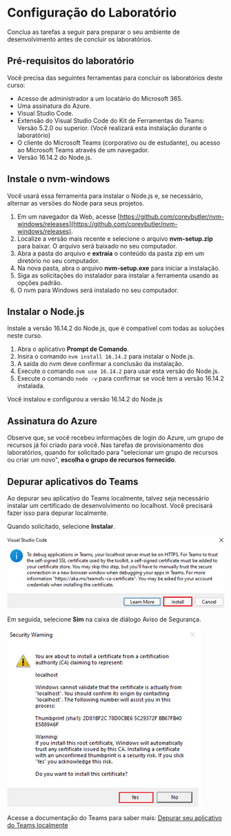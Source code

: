 # Configuração do Laboratório

Conclua as tarefas a seguir para preparar o seu ambiente de desenvolvimento antes de concluir os laboratórios.

## Pré-requisitos do laboratório

Você precisa das seguintes ferramentas para concluir os laboratórios deste curso:

- Acesso de administrador a um locatário do Microsoft 365.
- Uma assinatura do Azure.
- Visual Studio Code.
- Extensão do Visual Studio Code do Kit de Ferramentas do Teams:  Versão 5.2.0 ou superior. (Você realizará esta instalação durante o laboratório)
- O cliente do Microsoft Teams (corporativo ou de estudante), ou acesso ao Microsoft Teams através de um navegador.
- Versão 16.14.2 do Node.js.

## Instale o nvm-windows

Você usará essa ferramenta para instalar o Node.js e, se necessário, alternar as versões do Node para seus projetos.

1. Em um navegador da Web, acesse [https://github.com/coreybutler/nvm-windows/releases](https://github.com/coreybutler/nvm-windows/releases).
2. Localize a versão mais recente e selecione o arquivo **nvm-setup.zip** para baixar.  O arquivo será baixado no seu computador.
3. Abra a pasta do arquivo e **extraia** o conteúdo da pasta zip em um diretório no seu computador.
4. Na nova pasta, abra o arquivo **nvm-setup.exe** para iniciar a instalação.
5. Siga as solicitações do instalador para instalar a ferramenta usando as opções padrão.
6. O nvm para Windows será instalado no seu computador.

## Instalar o Node.js

Instale a versão 16.14.2 do Node.js, que é compatível com todas as soluções neste curso.

1. Abra o aplicativo **Prompt de Comando**.
2. Insira o comando `nvm install 16.14.2` para instalar o Node.js.
3. A saída do nvm deve confirmar a conclusão da instalação.
4. Execute o comando `nvm use 16.14.2` para usar esta versão do Node.js.
5. Execute o comando `node -v` para confirmar se você tem a versão 16.14.2 instalada.

Você instalou e configurou a versão 16.14.2 do Node.js

## Assinatura do Azure

Observe que, se você recebeu informações de login do Azure, um grupo de recursos já foi criado para você.  Nas tarefas de provisionamento dos laboratórios, quando for solicitado para "selecionar um grupo de recursos ou criar um novo", **escolha o grupo de recursos fornecido**.

## Depurar aplicativos do Teams

Ao depurar seu aplicativo do Teams localmente, talvez seja necessário instalar um certificado de desenvolvimento no localhost.  Você precisará fazer isso para depurar localmente.

Quando solicitado, selecione **Instalar**.

![Captura de tela da solicitação para instalar o certificado de desenvolvimento.](../../media/install-certificate.png)

Em seguida, selecione **Sim** na caixa de diálogo Aviso de Segurança.

![Captura de tela da caixa de diálogo de segurança.](../../media/development-certificate.png)

Acesse a documentação do Teams para saber mais: [Depurar seu aplicativo do Teams localmente](https://learn.microsoft.com/microsoftteams/platform/toolkit/debug-local?tabs=Windows&pivots=visual-studio-code-v5)
